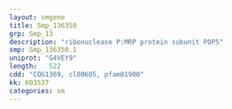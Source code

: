 ```yaml
---
layout: smgene
title: Smp_136350
grp: Smp_13
description: "ribonuclease P:MRP protein subunit POP5"
smp: Smp_136350.1
uniprot: "G4VEY9"
length:   522
cdd: "COG1369, cl00605, pfam01900"
kk: K03537
categories: sm
---
```

